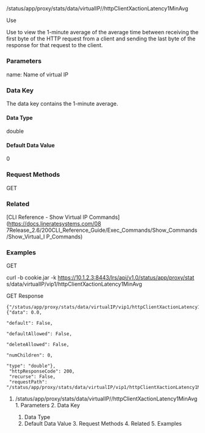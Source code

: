 ##
/status/app/proxy/stats/data/virtualIP/<name>/httpClientXactionLatency1MinAvg

Use

Use to view the 1-minute average of the average time between receiving the
first byte of the HTTP request from a client and sending the last byte of the
response for that request to the client.

### Parameters

name: Name of virtual IP

### Data Key

The data key contains the 1-minute average.

#### Data Type

double

#### Default Data Value

0

### Request Methods

GET

### Related

[CLI Reference - Show Virtual IP Commands](https://docs.lineratesystems.com/08
7Release_2.6/200CLI_Reference_Guide/Exec_Commands/Show_Commands/Show_Virtual_I
P_Commands)

### Examples

GET

curl -b cookie.jar -k https://10.1.2.3:8443/lrs/api/v1.0/status/app/proxy/stat
s/data/virtualIP/vip1/httpClientXactionLatency1MinAvg

GET Response

    
    
    {"/status/app/proxy/stats/data/virtualIP/vip1/httpClientXactionLatency1MinAvg": {"data": 0.0,
                                                                                        "default": False,
                                                                                        "defaultAllowed": False,
                                                                                        "deleteAllowed": False,
                                                                                        "numChildren": 0,
                                                                                        "type": "double"},
     "httpResponseCode": 200,
     "recurse": False,
     "requestPath": "/status/app/proxy/stats/data/virtualIP/vip1/httpClientXactionLatency1MinAvg"}
    

  1. /status/app/proxy/stats/data/virtualIP/<name>/httpClientXactionLatency1MinAvg
    1. Parameters
    2. Data Key
      1. Data Type
      2. Default Data Value
    3. Request Methods
    4. Related
    5. Examples

